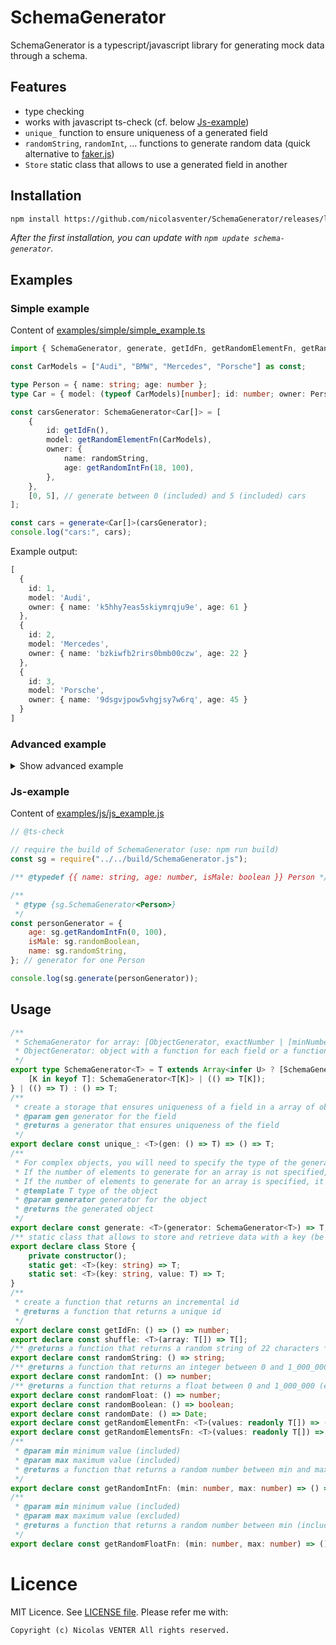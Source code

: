 # SchemaGenerator

SchemaGenerator is a typescript/javascript library for generating mock data through a schema.

## Features

- type checking
- works with javascript ts-check (cf. below [Js-example](#Js-example))
- `unique_` function to ensure uniqueness of a generated field
- `randomString`, `randomInt`, ... functions to generate random data (quick alternative to [faker.js](https://fakerjs.dev/))
- `Store` static class that allows to use a generated field in another

## Installation

```bash
npm install https://github.com/nicolasventer/SchemaGenerator/releases/latest/download/schema-generator.tgz
```

*After the first installation, you can update with `npm update schema-generator`.*

## Examples

### Simple example

Content of [examples/simple/simple_example.ts](examples/simple/simple_example.ts)

```ts
import { SchemaGenerator, generate, getIdFn, getRandomElementFn, getRandomIntFn, randomString } from "../../src/SchemaGenerator";

const CarModels = ["Audi", "BMW", "Mercedes", "Porsche"] as const;

type Person = { name: string; age: number };
type Car = { model: (typeof CarModels)[number]; id: number; owner: Person };

const carsGenerator: SchemaGenerator<Car[]> = [
	{
		id: getIdFn(),
		model: getRandomElementFn(CarModels),
		owner: {
			name: randomString,
			age: getRandomIntFn(18, 100),
		},
	},
	[0, 5], // generate between 0 (included) and 5 (included) cars
];

const cars = generate<Car[]>(carsGenerator);
console.log("cars:", cars);
```

Example output:

```ts
[
  {
    id: 1,
    model: 'Audi',
    owner: { name: 'k5hhy7eas5skiymrqju9e', age: 61 }
  },
  {
    id: 2,
    model: 'Mercedes',
    owner: { name: 'bzkiwfb2rirs0bmb00czw', age: 22 }
  },
  {
    id: 3,
    model: 'Porsche',
    owner: { name: '9dsgvjpow5vhgjsy7w6rq', age: 45 }
  }
]
```

### Advanced example

<details>

<summary>Show advanced example</summary>

Content of [examples/advanced/advanced_example.ts](examples/advanced/advanced_example.ts)

```ts
import { faker } from "@faker-js/faker"; // here faker-js is used, it is not mandatory but should match perfectly with this library
// require the build of SchemaGenerator (use: npm run build)
import { SchemaGenerator, Store, getIdFn, generate, randomBoolean, unique_, randomInt } from "../../build/SchemaGenerator";
import fs from "fs";

type Team = { id: number; name: string };

const teamGenerator: SchemaGenerator<Team[]> = [
	{
		id: getIdFn(),
		name: faker.company.name,
	},
	10, // generate 10 teams
];

const teams = generate<Team[]>(teamGenerator);

const filePath = "Teams_10.json";
fs.writeFileSync(filePath, JSON.stringify(teams, null, "\t"));
console.log(`File ${filePath} written.`);

type User = { id: number; email: string; isAdmin: boolean; teamIds: number[]; teamNames: string[] };
// teamIds and teamNames are redundant, but need to show how to use Store

const userGenerator: SchemaGenerator<User[]> = [
	{
		id: unique_(randomInt), // getIdFn could be used here, but need to show how to use unique_
		email: faker.internet.email,
		isAdmin: randomBoolean,
		teamIds: () => Store.set("teams", faker.helpers.arrayElements(teams)).map((team: Team) => team.id),
		teamNames: () => Store.get<Team[]>("teams").map((team: Team) => team.name),
	},
	100, // generate 100 users
];

const userData = generate<User[]>(userGenerator);

const userFilePath = "Users_100.json";
fs.writeFileSync(userFilePath, JSON.stringify(userData, null, "\t"));
console.log(`File ${userFilePath} written.`);
```

Example output:

[misc/Teams_10.json](misc/Teams_10.json) and [misc/Users_100.json](misc/Users_100.json)

</details>

### Js-example

Content of [examples/js/js_example.js](examples/js/js_example.js)

```js
// @ts-check

// require the build of SchemaGenerator (use: npm run build)
const sg = require("../../build/SchemaGenerator.js");

/** @typedef {{ name: string, age: number, isMale: boolean }} Person */

/**
 * @type {sg.SchemaGenerator<Person>}
 */
const personGenerator = {
	age: sg.getRandomIntFn(0, 100),
	isMale: sg.randomBoolean,
	name: sg.randomString,
}; // generator for one Person

console.log(sg.generate(personGenerator));
```

## Usage

```ts
/**
 * SchemaGenerator for array: [ObjectGenerator, exactNumber | [minNumber, maxNumber] | [0, 10]] \
 * ObjectGenerator: object with a function for each field or a function that returns the object
 */
export type SchemaGenerator<T> = T extends Array<infer U> ? [SchemaGenerator<U>, number?] | [SchemaGenerator<U>, [number, number]] : T extends Record<any, any> ? {
    [K in keyof T]: SchemaGenerator<T[K]> | (() => T[K]);
} | (() => T) : () => T;
/**
 * create a storage that ensures uniqueness of a field in a array of object, this is reset at exit of the generated array
 * @param gen generator for the field
 * @returns a generator that ensures uniqueness of the field
 */
export declare const unique_: <T>(gen: () => T) => () => T;
/**
 * For complex objects, you will need to specify the type of the generator. \
 * If the number of elements to generate for an array is not specified, it will be between 0 (included) and 10 (included). \
 * If the number of elements to generate for an array is specified, it will be between min (included) and max (included). \
 * @template T type of the object
 * @param generator generator for the object
 * @returns the generated object
 */
export declare const generate: <T>(generator: SchemaGenerator<T>) => T;
/** static class that allows to store and retrieve data with a key (be aware that the generation order is the order of the keys) */
export declare class Store {
    private constructor();
    static get: <T>(key: string) => T;
    static set: <T>(key: string, value: T) => T;
}
/**
 * create a function that returns an incremental id
 * @returns a function that returns a unique id
 */
export declare const getIdFn: () => () => number;
export declare const shuffle: <T>(array: T[]) => T[];
/** @returns a function that returns a random string of 22 characters */
export declare const randomString: () => string;
/** @returns a function that returns an integer between 0 and 1_000_000 (excluded) */
export declare const randomInt: () => number;
/** @returns a function that returns a float between 0 and 1_000_000 (excluded) */
export declare const randomFloat: () => number;
export declare const randomBoolean: () => boolean;
export declare const randomDate: () => Date;
export declare const getRandomElementFn: <T>(values: readonly T[]) => () => T;
export declare const getRandomElementsFn: <T>(values: readonly T[]) => () => T[];
/**
 * @param min minimum value (included)
 * @param max maximum value (included)
 * @returns a function that returns a random number between min and max (included)
 */
export declare const getRandomIntFn: (min: number, max: number) => () => number;
/**
 * @param min minimum value (included)
 * @param max maximum value (excluded)
 * @returns a function that returns a random number between min (included) and max (excluded)
 */
export declare const getRandomFloatFn: (min: number, max: number) => () => number;
```

# Licence

MIT Licence. See [LICENSE file](LICENSE).
Please refer me with:

	Copyright (c) Nicolas VENTER All rights reserved.